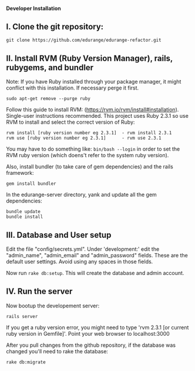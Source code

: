 #### Developer Installation

##  I. Clone the git repository:
```
git clone https://github.com/edurange/edurange-refactor.git
```

##  II. Install RVM (Ruby Version Manager), rails, rubygems, and bundler

  Note: If you have Ruby installed through your package manager, it might conflict with this installation. If necessary perge it first.
```
sudo apt-get remove --purge ruby
```

  Follow this guide to install RVM: (https://rvm.io/rvm/install#installation). Single-user instructions recommended.
  This project uses Ruby 2.3.1 so use RVM to install and select the correct version of Ruby:
```
rvm install [ruby version number eg 2.3.1]  - rvm install 2.3.1
rvm use [ruby version number eg 2.3.1]      - rvm use 2.3.1
```

You may have to do something like: `bin/bash --login` in order to set the RVM ruby version (which doens't refer to the system ruby version).

Also, install bundler (to take care of gem dependencies) and the rails framework:
```
gem install bundler
```
In the edurange-server directory, yank and update all the gem dependencies:
```
bundle update
bundle install
```



##  III. Database and User setup

Edit the file "config/secrets.yml". Under 'development:' edit the "admin\_name", "admin\_email" and "admin\_password" fields. These are the default user settings. Avoid using any spaces in those fields.

Now run ```rake db:setup```. This will create the database and admin account.

##  IV. Run the server
  
Now bootup the developement server:
```
rails server
```
If you get a ruby version error, you might need to type 'rvm 2.3.1 [or current ruby version in Gemfile]'.
Point your web browser to localhost:3000


After you pull changes from the github repository, if the database was changed you'll need to rake the database:
```
rake db:migrate
```
